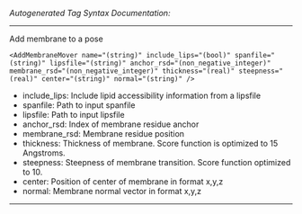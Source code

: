 _Autogenerated Tag Syntax Documentation:_

---
Add membrane to a pose

```
<AddMembraneMover name="(string)" include_lips="(bool)" spanfile="(string)" lipsfile="(string)" anchor_rsd="(non_negative_integer)" membrane_rsd="(non_negative_integer)" thickness="(real)" steepness="(real)" center="(string)" normal="(string)" />
```

-   include_lips: Include lipid accessibility information from a lipsfile
-   spanfile: Path to input spanfile
-   lipsfile: Path to input lipsfile
-   anchor_rsd: Index of membrane residue anchor
-   membrane_rsd: Membrane residue position
-   thickness: Thickness of membrane. Score function is optimized to 15 Angstroms.
-   steepness: Steepness of membrane transition. Score function optimized to 10.
-   center: Position of center of membrane in format x,y,z
-   normal: Membrane normal vector in format x,y,z

---
